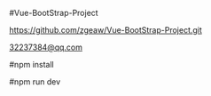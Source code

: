 #Vue-BootStrap-Project

https://github.com/zgeaw/Vue-BootStrap-Project.git

32237384@qq.com

#npm install

#npm run dev
